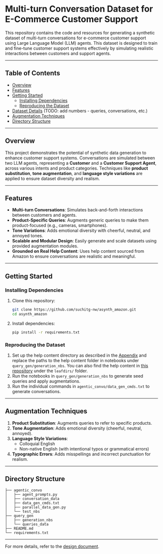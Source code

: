 # Multi-turn Conversation Dataset for E-Commerce Customer Support

This repository contains the code and resources for generating a synthetic dataset of multi-turn conversations for e-commerce customer support using Large Language Model (LLM) agents. This dataset is designed to train and fine-tune customer support systems effectively by simulating realistic interactions between customers and support agents.

---

## Table of Contents

- [Overview](#overview)
- [Features](#features)
- [Getting Started](#getting-started)
  - [Installing Dependencies](#installing-dependencies)
  - [Reproducing the Dataset](#reproducing-the-dataset)
- [Dataset Details](#dataset-details) (TODO: add numbers - queries, conversations, etc.)
- [Augmentation Techniques](#augmentation-techniques)
- [Directory Structure](#directory-structure)

---

## Overview

This project demonstrates the potential of synthetic data generation to enhance customer support systems. Conversations are simulated between two LLM agents, representing a **Customer** and a **Customer Support Agent**, across various intents and product categories. Techniques like **product substitution**, **tone augmentation**, and **language style variations** are applied to ensure dataset diversity and realism.

---

## Features

- **Multi-turn Conversations**: Simulates back-and-forth interactions between customers and agents.
- **Product-Specific Queries**: Augments generic queries to make them product-focused (e.g., cameras, smartphones).
- **Tone Variations**: Adds emotional diversity with cheerful, neutral, and annoyed tones.
- **Scalable and Modular Design**: Easily generate and scale datasets using provided augmentation modules.
- **Grounded on Real Help Content**: Uses help content sourced from Amazon to ensure conversations are realistic and meaningful.

---

## Getting Started

### Installing Dependencies

1. Clone this repository:
   ```bash
   git clone https://github.com/suchitg-nw/asynth_amazon.git
   cd asynth_amazon
   ```
2. Install dependencies:
   ```bash
   pip install -r requirements.txt
   ```

### Reproducing the Dataset

1. Set up the help content directory as described in the [Appendix](https://docs.google.com/document/d/1CSPYUnLAQtJHqrinShTxA57aBRPOjC4ikApfiLxizL8/edit?tab=t.0#heading=h.g2fra7gshhoh) and replace the paths to the help content folder in notebooks under `query_gen/generation_nbs`.
   You can also find the help content in [this repository](https://github.com/suchitg-nw/amazon_help) under the `leafdirs/` folder.
2. Run the notebooks in `query_gen/generation_nbs` to generate seed queries and apply augmentations.
3. Run the individual commands in `agentic_convo/data_gen_cmds.txt` to generate conversations.
---

## Augmentation Techniques

1. **Product Substitution**: Augments queries to refer to specific products.
2. **Tone Augmentation**: Adds emotional diversity (cheerful, neutral, annoyed).
3. **Language Style Variations**:
   - Colloquial English
   - Non-native English (with intentional typos or grammatical errors)
4. **Typographic Errors**: Adds misspellings and incorrect punctuation for realism.

---

## Directory Structure

```
├── agentic_convo
│   ├── agent_prompts.py
│   ├── conversation_data
│   ├── data_gen_cmds.txt
│   ├── parallel_data_gen.py
│   └── test_nbs
├── query_gen
│   ├── generation_nbs
│   └── queries_data
├── README.md
└── requirements.txt
```

---

For more details, refer to the [design document](https://docs.google.com/document/d/1CSPYUnLAQtJHqrinShTxA57aBRPOjC4ikApfiLxizL8/edit?usp=sharing).  
